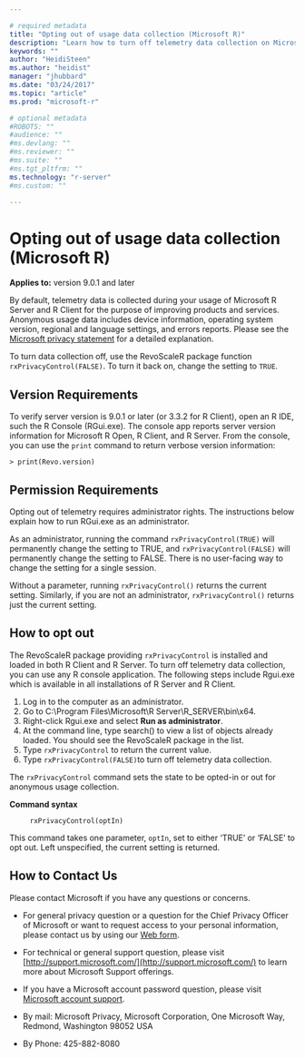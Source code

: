 ```yaml
---

# required metadata
title: "Opting out of usage data collection (Microsoft R)"
description: "Learn how to turn off telemetry data collection on Microsoft R Server and R Client using the `rxPrivacyControl` function in RevoScaleR."
keywords: ""
author: "HeidiSteen"
ms.author: "heidist"
manager: "jhubbard"
ms.date: "03/24/2017"
ms.topic: "article"
ms.prod: "microsoft-r"

# optional metadata
#ROBOTS: ""
#audience: ""
#ms.devlang: ""
#ms.reviewer: ""
#ms.suite: ""
#ms.tgt_pltfrm: ""
ms.technology: "r-server"
#ms.custom: ""

---
```

# Opting out of usage data collection (Microsoft R)

**Applies to:** version 9.0.1 and later

By default, telemetry data is collected during your usage of Microsoft R Server and R Client for the purpose of improving products and services. Anonymous usage data includes device information, operating system version, regional and language settings, and errors reports. Please see the [Microsoft privacy statement](https://privacy.microsoft.com/privacystatement) for a detailed explanation.

To turn data collection off, use the RevoScaleR package function `rxPrivacyControl(FALSE)`. To turn it back on, change the setting to `TRUE`.

## Version Requirements

To verify server version is 9.0.1 or later (or 3.3.2 for R Client), open an R IDE, such the R Console (RGui.exe). The console app reports server version information for Microsoft R Open, R Client, and R Server. From the console, you can use the `print` command to return verbose version information:

    > print(Revo.version)

## Permission Requirements

Opting out of telemetry requires administrator rights. The instructions below explain how to run RGui.exe as an administrator.

As an administrator, running the command `rxPrivacyControl(TRUE)` will permanently change the setting to TRUE, and `rxPrivacyControl(FALSE)` will permanently change the setting to FALSE. There is no user-facing way to change the setting for a single session.

Without a parameter, running `rxPrivacyControl()` returns the current setting. Similarly, if you are not an administrator, `rxPrivacyControl()` returns just the current setting.

## How to opt out

The RevoScaleR package providing `rxPrivacyControl` is installed and loaded in both R Client and R Server. To turn off telemetry data collection, you can use any R console application. The following steps include Rgui.exe which is available in all installations of R Server and R Client.

1. Log in to the computer as an administrator.
2. Go to C:\Program Files\Microsoft\R Server\R_SERVER\bin\x64.
3. Right-click Rgui.exe and select **Run as administrator**.
4. At the command line, type search() to view a list of objects already loaded. You should see the RevoScaleR package in the list.
5. Type `rxPrivacyControl` to return the current value.
6. Type `rxPrivacyControl(FALSE)`to turn off telemetry data collection.

The  `rxPrivacyControl` command sets the state to be opted-in or out for anonymous usage collection.

**Command syntax**
~~~~
     rxPrivacyControl(optIn)
~~~~

This command takes one parameter, `optIn`, set to either ‘TRUE’ or ‘FALSE’ to opt out. Left unspecified, the current setting is returned.

## How to Contact Us

Please contact Microsoft if you have any questions or concerns.

+ For general privacy question or a question for the Chief Privacy Officer of Microsoft or want to request access to your personal information, please contact us by using our [Web form](http://go.microsoft.com/fwlink/?LinkId=321116).

+ For technical or general support question, please visit [http://support.microsoft.com/](http://support.microsoft.com/) to learn more about Microsoft Support offerings.

+ If you have a Microsoft account password question, please visit [Microsoft account support](http://go.microsoft.com/FWLink/p/?LinkID=320207).

+ By mail: Microsoft Privacy, Microsoft Corporation, One Microsoft Way, Redmond, Washington 98052 USA

+ By Phone: 425-882-8080
